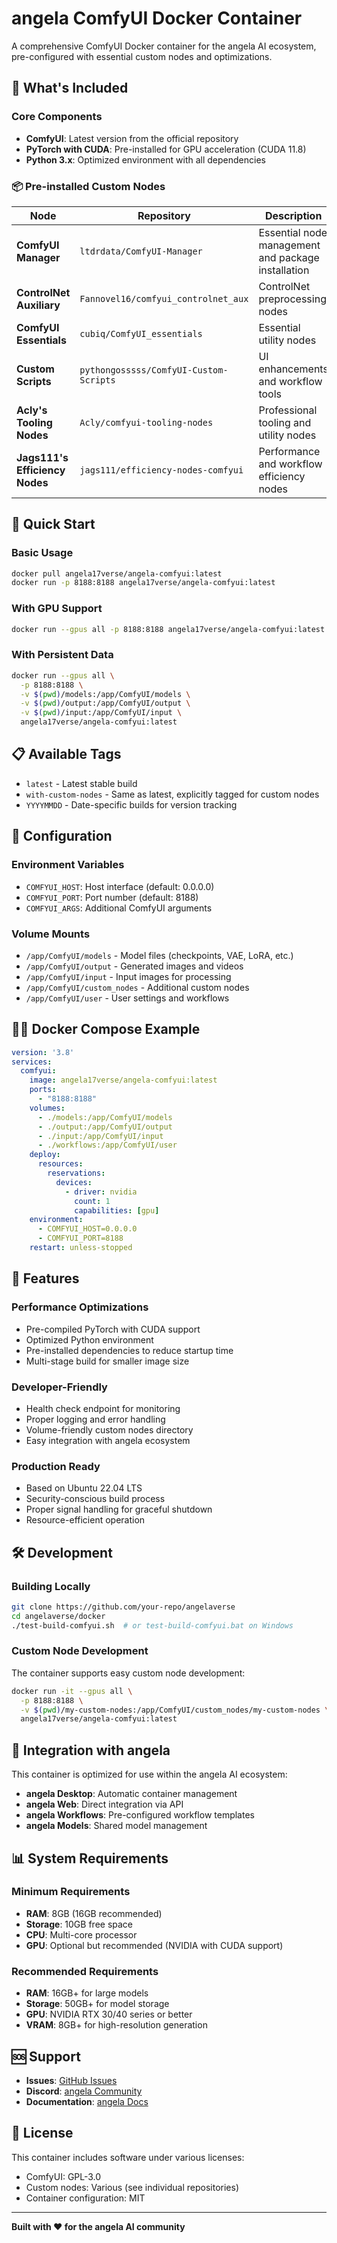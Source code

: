 # angela ComfyUI Docker Container

A comprehensive ComfyUI Docker container for the angela AI ecosystem, pre-configured with essential custom nodes and optimizations.

## 🎨 What's Included

### Core Components
- **ComfyUI**: Latest version from the official repository
- **PyTorch with CUDA**: Pre-installed for GPU acceleration (CUDA 11.8)
- **Python 3.x**: Optimized environment with all dependencies

### 📦 Pre-installed Custom Nodes

| Node | Repository | Description |
|------|------------|-------------|
| **ComfyUI Manager** | `ltdrdata/ComfyUI-Manager` | Essential node management and package installation |
| **ControlNet Auxiliary** | `Fannovel16/comfyui_controlnet_aux` | ControlNet preprocessing nodes |
| **ComfyUI Essentials** | `cubiq/ComfyUI_essentials` | Essential utility nodes |
| **Custom Scripts** | `pythongosssss/ComfyUI-Custom-Scripts` | UI enhancements and workflow tools |
| **Acly's Tooling Nodes** | `Acly/comfyui-tooling-nodes` | Professional tooling and utility nodes |
| **Jags111's Efficiency Nodes** | `jags111/efficiency-nodes-comfyui` | Performance and workflow efficiency nodes |

## 🚀 Quick Start

### Basic Usage
```bash
docker pull angela17verse/angela-comfyui:latest
docker run -p 8188:8188 angela17verse/angela-comfyui:latest
```

### With GPU Support
```bash
docker run --gpus all -p 8188:8188 angela17verse/angela-comfyui:latest
```

### With Persistent Data
```bash
docker run --gpus all \
  -p 8188:8188 \
  -v $(pwd)/models:/app/ComfyUI/models \
  -v $(pwd)/output:/app/ComfyUI/output \
  -v $(pwd)/input:/app/ComfyUI/input \
  angela17verse/angela-comfyui:latest
```

## 📋 Available Tags

- `latest` - Latest stable build
- `with-custom-nodes` - Same as latest, explicitly tagged for custom nodes
- `YYYYMMDD` - Date-specific builds for version tracking

## 🔧 Configuration

### Environment Variables
- `COMFYUI_HOST`: Host interface (default: 0.0.0.0)
- `COMFYUI_PORT`: Port number (default: 8188)
- `COMFYUI_ARGS`: Additional ComfyUI arguments

### Volume Mounts
- `/app/ComfyUI/models` - Model files (checkpoints, VAE, LoRA, etc.)
- `/app/ComfyUI/output` - Generated images and videos
- `/app/ComfyUI/input` - Input images for processing
- `/app/ComfyUI/custom_nodes` - Additional custom nodes
- `/app/ComfyUI/user` - User settings and workflows

## 🏃‍♂️ Docker Compose Example

```yaml
version: '3.8'
services:
  comfyui:
    image: angela17verse/angela-comfyui:latest
    ports:
      - "8188:8188"
    volumes:
      - ./models:/app/ComfyUI/models
      - ./output:/app/ComfyUI/output
      - ./input:/app/ComfyUI/input
      - ./workflows:/app/ComfyUI/user
    deploy:
      resources:
        reservations:
          devices:
            - driver: nvidia
              count: 1
              capabilities: [gpu]
    environment:
      - COMFYUI_HOST=0.0.0.0
      - COMFYUI_PORT=8188
    restart: unless-stopped
```

## 🎯 Features

### Performance Optimizations
- Pre-compiled PyTorch with CUDA support
- Optimized Python environment
- Pre-installed dependencies to reduce startup time
- Multi-stage build for smaller image size

### Developer-Friendly
- Health check endpoint for monitoring
- Proper logging and error handling
- Volume-friendly custom nodes directory
- Easy integration with angela ecosystem

### Production Ready
- Based on Ubuntu 22.04 LTS
- Security-conscious build process
- Proper signal handling for graceful shutdown
- Resource-efficient operation

## 🛠️ Development

### Building Locally
```bash
git clone https://github.com/your-repo/angelaverse
cd angelaverse/docker
./test-build-comfyui.sh  # or test-build-comfyui.bat on Windows
```

### Custom Node Development
The container supports easy custom node development:

```bash
docker run -it --gpus all \
  -p 8188:8188 \
  -v $(pwd)/my-custom-nodes:/app/ComfyUI/custom_nodes/my-custom-nodes \
  angela17verse/angela-comfyui:latest
```

## 🔗 Integration with angela

This container is optimized for use within the angela AI ecosystem:

- **angela Desktop**: Automatic container management
- **angela Web**: Direct integration via API
- **angela Workflows**: Pre-configured workflow templates
- **angela Models**: Shared model management

## 📊 System Requirements

### Minimum Requirements
- **RAM**: 8GB (16GB recommended)
- **Storage**: 10GB free space
- **CPU**: Multi-core processor
- **GPU**: Optional but recommended (NVIDIA with CUDA support)

### Recommended Requirements
- **RAM**: 16GB+ for large models
- **Storage**: 50GB+ for model storage
- **GPU**: NVIDIA RTX 30/40 series or better
- **VRAM**: 8GB+ for high-resolution generation

## 🆘 Support

- **Issues**: [GitHub Issues](https://github.com/your-repo/angelaverse/issues)
- **Discord**: [angela Community](https://discord.gg/angelaverse)
- **Documentation**: [angela Docs](https://docs.angelaverse.space)

## 📄 License

This container includes software under various licenses:
- ComfyUI: GPL-3.0
- Custom nodes: Various (see individual repositories)
- Container configuration: MIT

---

**Built with ❤️ for the angela AI community** 
